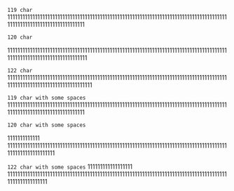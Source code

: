 `119 char`
11111111111111111111111111111111111111111111111111111111111111111111111111111111111111111111111111111111111111111111111

`120 char`

111111111111111111111111111111111111111111111111111111111111111111111111111111111111111111111111111111111111111111111111

`122 char`
11111111111111111111111111111111111111111111111111111111111111111111111111111111111111111111111111111111111111111111111111

`119 char with some spaces`
11111111111111111111111111111111111111111111111111111111111111111111111111111111111111111111111111111111111111111111111

`120 char with some spaces`

1111111111111 11111111111111111111111111111111111111111111111111111111111111111111111111111111111111111111111111111111111

`122 char with some spaces`
111111111111111111 11111111111111111111111111111111111111111111111111111111111111111111111111111111111111111111111111111111

